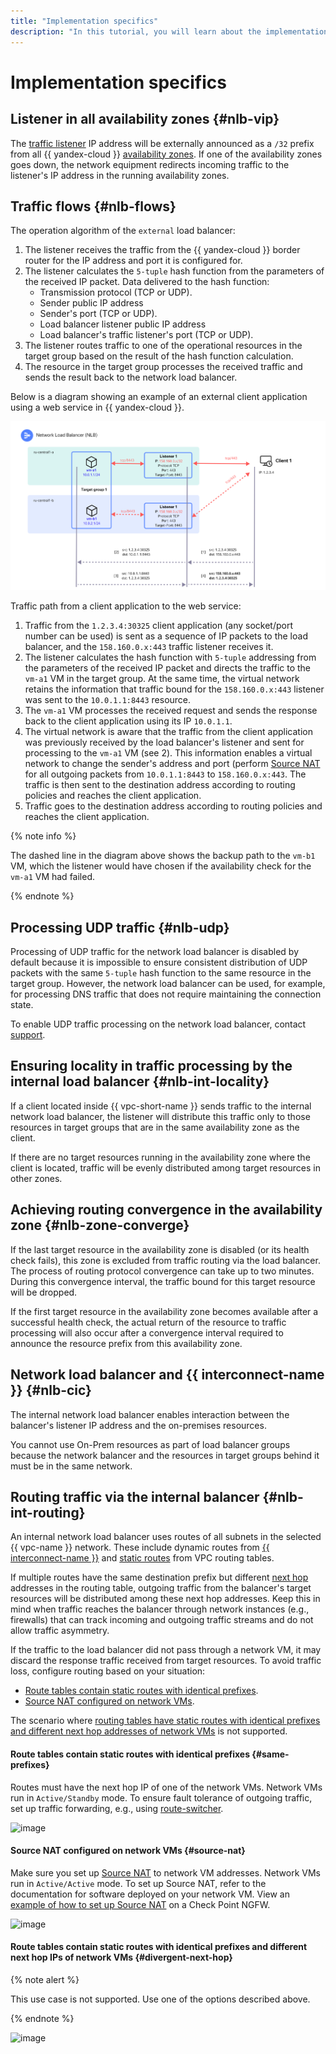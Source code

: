 ```yaml
---
title: "Implementation specifics"
description: "In this tutorial, you will learn about the implementation of a network load balancer in {{ yandex-cloud }}: the operation algorithm of the external load balancer, handling of UDP traffic, traffic routing through the internal load balancer, etc."
---
```


# Implementation specifics

## Listener in all availability zones {#nlb-vip}

The [traffic listener](listener.md) IP address will be externally announced as a `/32` prefix from all {{ yandex-cloud }} [availability zones](../../overview/concepts/geo-scope.md). If one of the availability zones goes down, the network equipment redirects incoming traffic to the listener's IP address in the running availability zones.

## Traffic flows {#nlb-flows}

The operation algorithm of the `external` load balancer:

1. The listener receives the traffic from the {{ yandex-cloud }} border router for the IP address and port it is configured for.
1. The listener calculates the `5-tuple` hash function from the parameters of the received IP packet. Data delivered to the hash function:
   * Transmission protocol (TCP or UDP).
   * Sender public IP address
   * Sender's port (TCP or UDP).
   * Load balancer listener public IP address
   * Load balancer's traffic listener's port (TCP or UDP).
1. The listener routes traffic to one of the operational resources in the target group based on the result of the hash function calculation.
1. The resource in the target group processes the received traffic and sends the result back to the network load balancer.

Below is a diagram showing an example of an external client application using a web service in {{ yandex-cloud }}.


![NLB](../../_assets/network-load-balancer/nlb-flows.svg)


Traffic path from a client application to the web service:

1. Traffic from the `1.2.3.4:30325` client application (any socket/port number can be used) is sent as a sequence of IP packets to the load balancer, and the `158.160.0.x:443` traffic listener receives it.
1. The listener calculates the hash function with `5-tuple` addressing from the parameters of the received IP packet and directs the traffic to the `vm-a1` VM in the target group. At the same time, the virtual network retains the information that traffic bound for the `158.160.0.x:443` listener was sent to the `10.0.1.1:8443` resource.
1. The `vm-a1` VM processes the received request and sends the response back to the client application using its IP `10.0.1.1`.
1. The virtual network is aware that the traffic from the client application was previously received by the load balancer's listener and sent for processing to the `vm-a1` VM (see 2). This information enables a virtual network to change the sender's address and port (perform [Source NAT](https://en.wikipedia.org/wiki/Network_address_translation) for all outgoing packets from `10.0.1.1:8443` to `158.160.0.x:443`. The traffic is then sent to the destination address according to routing policies and reaches the client application.
1. Traffic goes to the destination address according to routing policies and reaches the client application.

{% note info %}

The dashed line in the diagram above shows the backup path to the `vm-b1` VM, which the listener would have chosen if the availability check for the `vm-a1` VM had failed.

{% endnote %}

## Processing UDP traffic {#nlb-udp}

Processing of UDP traffic for the network load balancer is disabled by default because it is impossible to ensure consistent distribution of UDP packets with the same `5-tuple` hash function to the same resource in the target group. However, the network load balancer can be used, for example, for processing DNS traffic that does not require maintaining the connection state.

To enable UDP traffic processing on the network load balancer, contact [support](../../support/overview.md).

## Ensuring locality in traffic processing by the internal load balancer {#nlb-int-locality}

If a client located inside {{ vpc-short-name }} sends traffic to the internal network load balancer, the listener will distribute this traffic only to those resources in target groups that are in the same availability zone as the client.

If there are no target resources running in the availability zone where the client is located, traffic will be evenly distributed among target resources in other zones.

## Achieving routing convergence in the availability zone {#nlb-zone-converge}

If the last target resource in the availability zone is disabled (or its health check fails), this zone is excluded from traffic routing via the load balancer. The process of routing protocol convergence can take up to two minutes. During this convergence interval, the traffic bound for this target resource will be dropped.

If the first target resource in the availability zone becomes available after a successful health check, the actual return of the resource to traffic processing will also occur after a convergence interval required to announce the resource prefix from this availability zone.

## Network load balancer and {{ interconnect-name }} {#nlb-cic}

The internal network load balancer enables interaction between the balancer's listener IP address and the on-premises resources.

You cannot use On-Prem resources as part of load balancer groups because the network balancer and the resources in target groups behind it must be in the same network.

## Routing traffic via the internal balancer {#nlb-int-routing}

An internal network load balancer uses routes of all subnets in the selected {{ vpc-name }} network. These include dynamic routes from [{{ interconnect-name }}](../../interconnect/) and [static routes](../../vpc/concepts/static-routes.md) from VPC routing tables.

If multiple routes have the same destination prefix but different [next hop](https://en.wikipedia.org/wiki/Hop_(networking)#Next_hop) addresses in the routing table, outgoing traffic from the balancer's target resources will be distributed among these next hop addresses. Keep this in mind when traffic reaches the balancer through network instances (e.g., firewalls) that can track incoming and outgoing traffic streams and do not allow traffic asymmetry.

If the traffic to the load balancer did not pass through a network VM, it may discard the response traffic received from target resources. To avoid traffic loss, configure routing based on your situation:

* [Route tables contain static routes with identical prefixes](#same-prefixes).
* [Source NAT configured on network VMs](#source-nat).

The scenario where [routing tables have static routes with identical prefixes and different next hop addresses of network VMs](#divergent-next-hop) is not supported.

#### Route tables contain static routes with identical prefixes {#same-prefixes}

Routes must have the next hop IP of one of the network VMs. Network VMs run in `Active/Standby` mode. To ensure fault tolerance of outgoing traffic, set up traffic forwarding, e.g., using [route-switcher](https://github.com/yandex-cloud-examples/yc-route-switcher/tree/main).

![image](../../_assets/network-load-balancer/nlb-int-routing-1.svg)

#### Source NAT configured on network VMs {#source-nat}

Make sure you set up [Source NAT](https://en.wikipedia.org/wiki/Network_address_translation#SNAT) to network VM addresses. Network VMs run in `Active/Active` mode. To set up Source NAT, refer to the documentation for software deployed on your network VM. View an [example of how to set up Source NAT](../../tutorials/routing/high-accessible-dmz.md#setup-static-nat) on a Check Point NGFW.

![image](../../_assets/network-load-balancer/nlb-int-routing-2.svg)

#### Route tables contain static routes with identical prefixes and different next hop IPs of network VMs {#divergent-next-hop}

{% note alert %}

This use case is not supported. Use one of the options described above.

{% endnote %}

![image](../../_assets/network-load-balancer/nlb-int-routing-3.svg)
